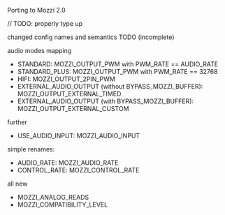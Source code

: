 Porting to Mozzi 2.0

// TODO: properly type up


changed config names and semantics TODO (incomplete)

audio modes mapping

 - STANDARD: MOZZI_OUTPUT_PWM with PWM_RATE == AUDIO_RATE
 - STANDARD_PLUS: MOZZI_OUTPUT_PWM with PWM_RATE == 32768
 - HIFI: MOZZI_OUTPUT_2PIN_PWM
 - EXTERNAL_AUDIO_OUTPUT (without BYPASS_MOZZI_BUFFER): MOZZI_OUTPUT_EXTERNAL_TIMED
 - EXTERNAL_AUDIO_OUTPUT (with BYPASS_MOZZI_BUFFER): MOZZI_OUTPUT_EXTERNAL_CUSTOM 
 
further
 - USE_AUDIO_INPUT: MOZZI_AUDIO_INPUT

simple renames:
 - AUDIO_RATE: MOZZI_AUDIO_RATE
 - CONTROL_RATE: MOZZI_CONTROL_RATE

all new
 - MOZZI_ANALOG_READS
 - MOZZI_COMPATIBILITY_LEVEL

